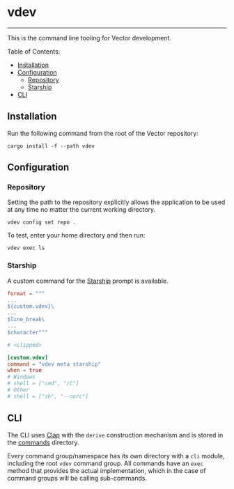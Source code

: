 # vdev

-----

This is the command line tooling for Vector development.

Table of Contents:

- [Installation](#installation)
- [Configuration](#configuration)
  - [Repository](#repository)
  - [Starship](#starship)
- [CLI](#cli)

## Installation

Run the following command from the root of the Vector repository:

```text
cargo install -f --path vdev
```

## Configuration

### Repository

Setting the path to the repository explicitly allows the application to be used at any time no matter the current working directory.

```text
vdev config set repo .
```

To test, enter your home directory and then run:

```text
vdev exec ls
```

### Starship

A custom command for the [Starship](https://starship.rs) prompt is available.

```toml
format = """
...
${custom.vdev}\
...
$line_break\
...
$character"""

# <clipped>

[custom.vdev]
command = "vdev meta starship"
when = true
# Windows
# shell = ["cmd", "/C"]
# Other
# shell = ["sh", "--norc"]
```

## CLI

The CLI uses [Clap](https://github.com/clap-rs/clap) with the `derive` construction mechanism and is stored in the [commands](src/commands) directory.

Every command group/namespace has its own directory with a `cli` module, including the root `vdev` command group. All commands have an `exec` method that provides the actual implementation, which in the case of command groups will be calling sub-commands.
